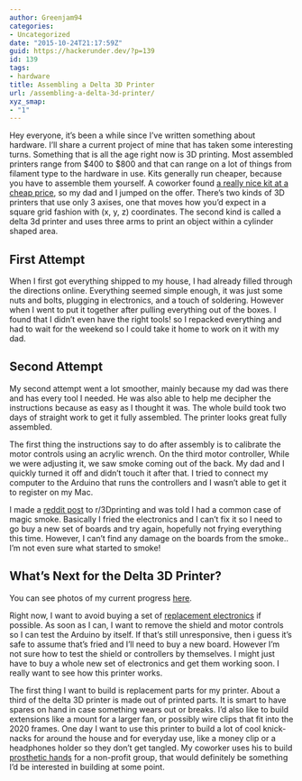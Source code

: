 ```yaml
---
author: Greenjam94
categories:
- Uncategorized
date: "2015-10-24T21:17:59Z"
guid: https://hackerunder.dev/?p=139
id: 139
tags:
- hardware
title: Assembling a Delta 3D Printer
url: /assembling-a-delta-3d-printer/
xyz_smap:
- "1"
---
```


Hey everyone, it’s been a while since I’ve written something about hardware. I’ll share a current project of mine that has taken some interesting turns. Something that is all the age right now is 3D printing. Most assembled printers range from $400 to $800 and that can range on a lot of things from filament type to the hardware in use. Kits generally run cheaper, because you have to assemble them yourself. A coworker found [a really nice kit at a cheap price](http://folgertech.com/collections/3d-printer-full-kits/products/folger-tech-kossel-2020-full-3d-printer-kit), so my dad and I jumped on the offer. There’s two kinds of 3D printers that use only 3 axises, one that moves how you’d expect in a square grid fashion with (x, y, z) coordinates. The second kind is called a delta 3d printer and uses three arms to print an object within a cylinder shaped area.

## First Attempt

When I first got everything shipped to my house, I had already filled through the directions online. Everything seemed simple enough, it was just some nuts and bolts, plugging in electronics, and a touch of soldering. However when I went to put it together after pulling everything out of the boxes. I found that I didn’t even have the right tools! so I repacked everything and had to wait for the weekend so I could take it home to work on it with my dad.

## Second Attempt

My second attempt went a lot smoother, mainly because my dad was there and has every tool I needed. He was also able to help me decipher the instructions because as easy as I thought it was. The whole build took two days of straight work to get it fully assembled. The printer looks great fully assembled.

The first thing the instructions say to do after assembly is to calibrate the motor controls using an acrylic wrench. On the third motor controller, While we were adjusting it, we saw smoke coming out of the back. My dad and I quickly turned it off and didn’t touch it after that. I tried to connect my computer to the Arduino that runs the controllers and I wasn’t able to get it to register on my Mac.

I made a [reddit post](https://www.reddit.com/r/3Dprinting/comments/3mttue/need_help_with_folger_kossel_2020_build/) to r/3Dprinting and was told I had a common case of magic smoke. Basically I fried the electronics and I can’t fix it so I need to go buy a new set of boards and try again, hopefully not frying everything this time. However, I can’t find any damage on the boards from the smoke.. I’m not even sure what started to smoke!

## What’s Next for the Delta 3D Printer?

You can see photos of my current progress [here](https://drive.google.com/open?id=0B-8f8pBGcJiHM3p4Z1A0X0VFejA).

Right now, I want to avoid buying a set of [replacement electronics](http://www.aliexpress.com/item/Free-shipping-Mega-2560-R3-1pcs-RAMPS-1-4-Controller-5pcs-A4988-Stepper-Driver-Module-USB/32232368294.html?spm=2114.01020208.3.13.2wUpaH&ws_ab_test=201556_6,201527_3_71_72_73_74_75,201409_5) if possible. As soon as I can, I want to remove the shield and motor controls so I can test the Arduino by itself. If that’s still unresponsive, then i guess it’s safe to assume that’s fried and I’ll need to buy a new board. However I’m not sure how to test the shield or controllers by themselves. I might just have to buy a whole new set of electronics and get them working soon. I really want to see how this printer works.

The first thing I want to build is replacement parts for my printer. About a third of the delta 3D printer is made out of printed parts. It is smart to have spares on hand in case something wears out or breaks. I’d also like to build extensions like a mount for a larger fan, or possibly wire clips that fit into the 2020 frames. One day I want to use this printer to build a lot of cool knick-nacks for around the house and for everyday use, like a money clip or a headphones holder so they don’t get tangled. My coworker uses his to build [prosthetic hands](http://enablingthefuture.org/upper-limb-prosthetics/the-raptor-hand/) for a non-profit group, that would definitely be something I’d be interested in building at some point.
